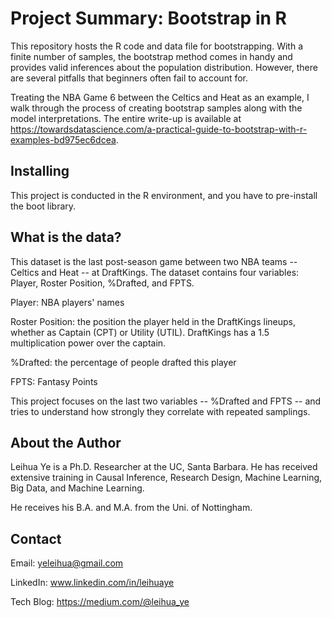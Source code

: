 # Project Summary: Bootstrap in R

This repository hosts the R code and data file for bootstrapping. With a finite number of samples, the bootstrap method comes in handy and provides valid inferences about the population distribution. However, there are several pitfalls that beginners often fail to account for. 

Treating the NBA Game 6 between the Celtics and Heat as an example, I walk through the process of creating bootstrap samples along with the model interpretations. The entire write-up is available at <https://towardsdatascience.com/a-practical-guide-to-bootstrap-with-r-examples-bd975ec6dcea>.

## Installing

This project is conducted in the R environment, and you have to pre-install the boot library.

## What is the data?

This dataset is the last post-season game between two NBA teams -- Celtics and Heat -- at DraftKings. The dataset contains four variables: Player, Roster Position, %Drafted, and FPTS.

Player: NBA players' names

Roster Position: the position the player held in the DraftKings lineups, whether as Captain (CPT) or Utility (UTIL). DraftKings has a 1.5 multiplication power over the captain. 

%Drafted: the percentage of people drafted this player

FPTS: Fantasy Points 

This project focuses on the last two variables -- %Drafted and FPTS -- and tries to understand how strongly they correlate with repeated samplings.

## About the Author

Leihua Ye is a Ph.D. Researcher at the UC, Santa Barbara. He has received extensive training in Causal Inference, Research Design, Machine Learning, Big Data, and Machine Learning. 

He receives his B.A. and M.A. from the Uni. of Nottingham. 

## Contact

Email: yeleihua@gmail.com

LinkedIn: www.linkedin.com/in/leihuaye

Tech Blog: https://medium.com/@leihua_ye
